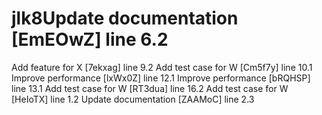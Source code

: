 # jlk8Update documentation [EmEOwZ] line 6.2
Add feature for X [7ekxag] line 9.2
Add test case for W [Cm5f7y] line 10.1
Improve performance [lxWx0Z] line 12.1
Improve performance [bRQHSP] line 13.1
Add test case for W [RT3dua] line 16.2
Add test case for W [HeIoTX] line 1.2
Update documentation [ZAAMoC] line 2.3
